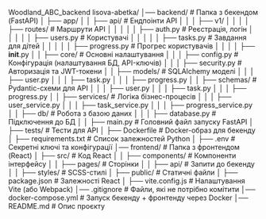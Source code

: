 Woodland_ABC_backend
lisova-abetka/
│── backend/                  # Папка з бекендом (FastAPI)
│   ├── app/
│   │   ├── api/              # Ендпоінти API
│   │   │   ├── v1/
│   │   │   │   ├── routes/   # Маршрути API
│   │   │   │   │   ├── auth.py  # Реєстрація, логін
│   │   │   │   │   ├── users.py  # Користувачі
│   │   │   │   │   ├── tasks.py  # Завдання для дітей
│   │   │   │   │   ├── progress.py  # Прогрес користувачів
│   │   │   │   ├── __init__.py
│   │   ├── core/             # Основні налаштування
│   │   │   ├── config.py     # Конфігурація (налаштування БД, API-ключів)
│   │   │   ├── security.py   # Авторизація та JWT-токени
│   │   ├── models/           # SQLAlchemy моделі
│   │   │   ├── user.py
│   │   │   ├── task.py
│   │   │   ├── progress.py
│   │   ├── schemas/          # Pydantic-схеми для API
│   │   │   ├── user.py
│   │   │   ├── task.py
│   │   │   ├── progress.py
│   │   ├── services/         # Логіка бізнес-процесів
│   │   │   ├── user_service.py
│   │   │   ├── task_service.py
│   │   │   ├── progress_service.py
│   │   ├── db/               # Робота з базою даних
│   │   │   ├── database.py   # Підключення до БД
│   │   ├── main.py           # Головний файл запуску FastAPI
│   ├── tests/                # Тести для API
│   ├── Dockerfile            # Docker-образ для бекенду
│   ├── requirements.txt      # Список залежностей Python
│   ├── .env                  # Секретні ключі та конфігурації
│── frontend/                 # Папка з фронтендом (React)
│   ├── src/                  # Код React
│   │   ├── components/       # Компоненти інтерфейсу
│   │   ├── pages/            # Сторінки
│   │   ├── api/              # Запити до бекенду
│   │   ├── styles/           # SCSS-стилі
│   ├── public/               # Статичні файли
│   ├── package.json          # Залежності React
│   ├── vite.config.js        # Налаштування Vite (або Webpack)
│── .gitignore                # Файли, які не потрібно комітити
│── docker-compose.yml        # Запуск бекенду + фронтенду через Docker
│── README.md                 # Опис проєкту